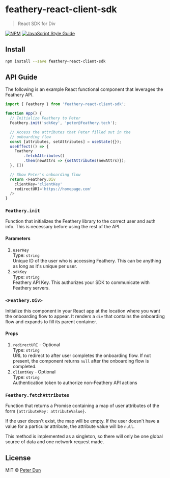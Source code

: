 # feathery-react-client-sdk

> React SDK for Div

[![NPM](https://img.shields.io/npm/v/feathery-react-client-sdk.svg)](https://www.npmjs.com/package/feathery-react-client-sdk) [![JavaScript Style Guide](https://img.shields.io/badge/code_style-standard-brightgreen.svg)](https://standardjs.com)

## Install

```bash
npm install --save feathery-react-client-sdk
```

## API Guide
The following is an example React functional component that leverages the Feathery API.
```JavaScript
import { Feathery } from 'feathery-react-client-sdk';

function App() {
  // Initialize Feathery to Peter
  Feathery.init('sdkKey', 'peter@feathery.tech');

  // Access the attributes that Peter filled out in the
  // onboarding flow
  const [attributes, setAttributes] = useState({});
  useEffect(() => {
    Feathery
        .fetchAttributes()
        .then(newAttrs => {setAttributes(newAttrs)});
  }, [])

  // Show Peter's onboarding flow
  return <Feathery.Div
    clientKey='clientKey'
    redirectURI='https://homepage.com'
  />
}
```

### `Feathery.init`
Function that initializes the Feathery library to the correct user and auth info.
This is necessary before using the rest of the API.

#### Parameters
1. `userKey`\
   Type: `string`\
   Unique ID of the user who is accessing Feathery. This can be anything as long as it's unique per user.
2. `sdkKey`\
   Type: `string`\
   Feathery API Key. This authorizes your SDK to communicate with Feathery servers.

### `<Feathery.Div>`
Initialize this component in your React app at the location where
you want the onboarding flow to appear. It renders a `div` that contains
the onboarding flow and expands to fill its parent container.

#### Props
1. `redirectURI` - Optional\
   Type: `string`\
   URL to redirect to after user completes the onboarding flow. If not present, the component returns `null` after the onboarding flow is completed.
2. `clientKey` - Optional\
   Type: `string`\
   Authentication token to authorize non-Feathery API actions

### `Feathery.fetchAttributes`
Function that returns a Promise containing a map of user attributes of the form
`{attributeKey: attributeValue}`.

If the user doesn't exist, the map will be
empty. If the user doesn't have a value for a particular attribute,
the attribute value will be `null`.

This method is implemented as a singleton, so there will only be one
global source of data and one network request made.

## License
MIT © [Peter Dun](https://github.com/bo-dun-1)

